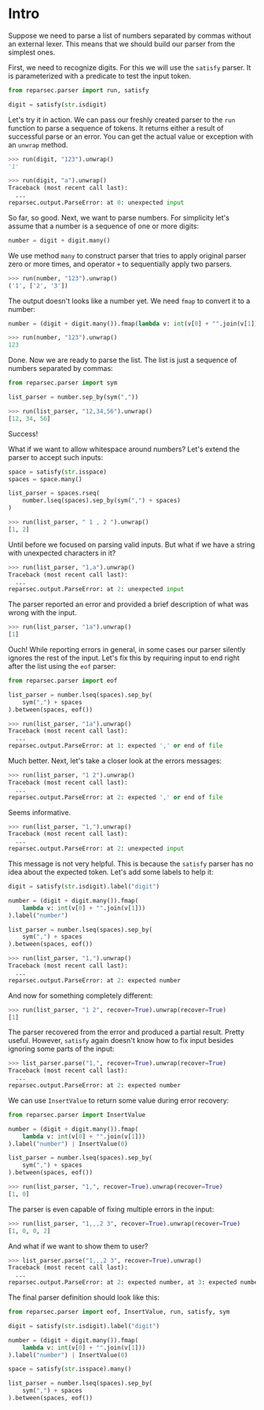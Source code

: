 # Intro

Suppose we need to parse a list of numbers separated by commas without an external lexer. This means that we should build our parser from the simplest ones.

First, we need to recognize digits. For this we will use the `satisfy` parser. It is parameterized with a predicate to test the input token.

```python
from reparsec.parser import run, satisfy

digit = satisfy(str.isdigit)
```

Let's try it in action. We can pass our freshly created parser to the `run` function to parse a sequence of tokens. It returns either a result of successful parse or an error. You can get the actual value or exception with an `unwrap` method.

```python
>>> run(digit, "123").unwrap()
'1'

>>> run(digit, "a").unwrap()
Traceback (most recent call last):
  ...
reparsec.output.ParseError: at 0: unexpected input
```

So far, so good. Next, we want to parse numbers. For simplicity let's assume that a number is a sequence of one or more digits:

```python
number = digit + digit.many()
```

We use method `many` to construct parser that tries to apply original parser zero or more times, and operator `+` to sequentially apply two parsers.

```python
>>> run(number, "123").unwrap()
('1', ['2', '3'])
```

The output doesn't looks like a number yet. We need `fmap` to convert it to a number:

```python
number = (digit + digit.many()).fmap(lambda v: int(v[0] + "".join(v[1])))
```

```python
>>> run(number, "123").unwrap()
123
```

Done. Now we are ready to parse the list. The list is just a sequence of numbers separated by commas:

```python
from reparsec.parser import sym

list_parser = number.sep_by(sym(","))
```

```python
>>> run(list_parser, "12,34,56").unwrap()
[12, 34, 56]
```

Success!

What if we want to allow whitespace around numbers? Let's extend the parser to accept such inputs:

```python
space = satisfy(str.isspace)
spaces = space.many()

list_parser = spaces.rseq(
    number.lseq(spaces).sep_by(sym(",") + spaces)
)
```

```python
>>> run(list_parser, " 1 , 2 ").unwrap()
[1, 2]
```

Until before we focused on parsing valid inputs. But what if we have a string with unexpected characters in it?

```python
>>> run(list_parser, "1,a").unwrap()
Traceback (most recent call last):
  ...
reparsec.output.ParseError: at 2: unexpected input
```

The parser reported an error and provided a brief description of what was wrong with the input.

```python
>>> run(list_parser, "1a").unwrap()
[1]
```

Ouch! While reporting errors in general, in some cases our parser silently ignores the rest of the input. Let's fix this by requiring input to end right after the list using the `eof` parser:

```python
from reparsec.parser import eof

list_parser = number.lseq(spaces).sep_by(
    sym(",") + spaces
).between(spaces, eof())
```

```python
>>> run(list_parser, "1a").unwrap()
Traceback (most recent call last):
  ...
reparsec.output.ParseError: at 1: expected ',' or end of file
```

Much better. Next, let's take a closer look at the errors messages:

```python
>>> run(list_parser, "1 2").unwrap()
Traceback (most recent call last):
  ...
reparsec.output.ParseError: at 2: expected ',' or end of file
```

Seems informative.

```python
>>> run(list_parser, "1,").unwrap()
Traceback (most recent call last):
  ...
reparsec.output.ParseError: at 2: unexpected input
```

This message is not very helpful. This is because the `satisfy` parser has no idea about the expected token. Let's add some labels to help it:

```python
digit = satisfy(str.isdigit).label("digit")

number = (digit + digit.many()).fmap(
    lambda v: int(v[0] + "".join(v[1]))
).label("number")

list_parser = number.lseq(spaces).sep_by(
    sym(",") + spaces
).between(spaces, eof())
```

```python
>>> run(list_parser, "1,").unwrap()
Traceback (most recent call last):
  ...
reparsec.output.ParseError: at 2: expected number
```

And now for something completely different:

```python
>>> run(list_parser, "1 2", recover=True).unwrap(recover=True)
[1]
```

The parser recovered from the error and produced a partial result. Pretty useful. However, `satisfy` again doesn't know how to fix input besides ignoring some parts of the input:

```python
>>> list_parser.parse("1,", recover=True).unwrap(recover=True)
Traceback (most recent call last):
  ...
reparsec.output.ParseError: at 2: expected number
```

We can use `InsertValue` to return some value during error recovery:

``` python
from reparsec.parser import InsertValue

number = (digit + digit.many()).fmap(
    lambda v: int(v[0] + "".join(v[1]))
).label("number") | InsertValue(0)

list_parser = number.lseq(spaces).sep_by(
    sym(",") + spaces
).between(spaces, eof())
```

```python
>>> run(list_parser, "1,", recover=True).unwrap(recover=True)
[1, 0]
```

The parser is even capable of fixing multiple errors in the input:

```python
>>> run(list_parser, "1,,,2 3", recover=True).unwrap(recover=True)
[1, 0, 0, 2]
```

And what if we want to show them to user?

```python
>>> list_parser.parse("1,,,2 3", recover=True).unwrap()
Traceback (most recent call last):
  ...
reparsec.output.ParseError: at 2: expected number, at 3: expected number, at 6: expected end of file
```

The final parser definition should look like this:

```python
from reparsec.parser import eof, InsertValue, run, satisfy, sym

digit = satisfy(str.isdigit).label("digit")

number = (digit + digit.many()).fmap(
    lambda v: int(v[0] + "".join(v[1]))
).label("number") | InsertValue(0)

space = satisfy(str.isspace).many()

list_parser = number.lseq(spaces).sep_by(
    sym(",") + spaces
).between(spaces, eof())
```
